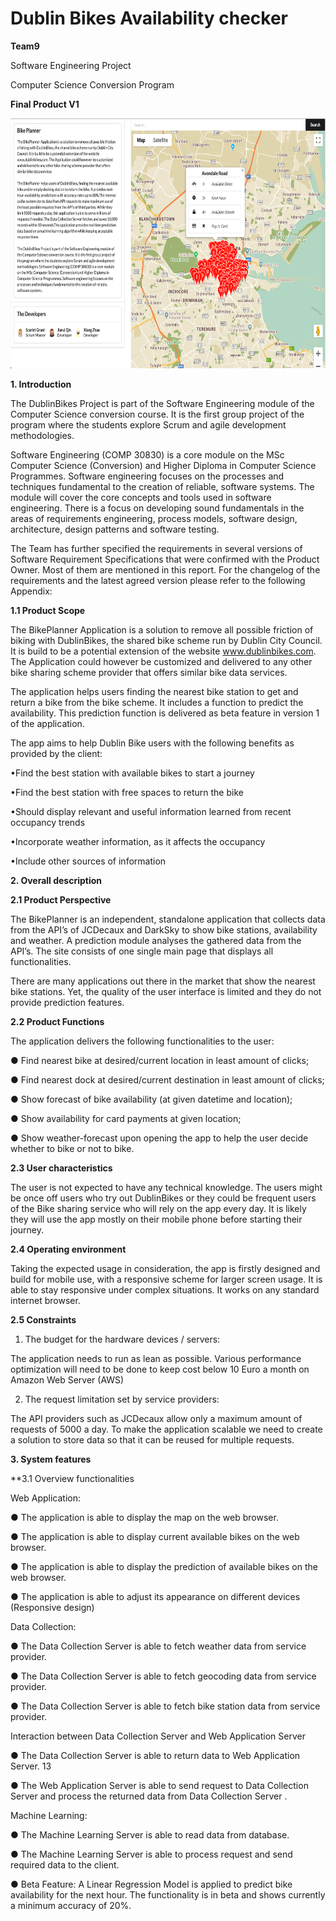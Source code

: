 # Dublin Bikes Availability checker
**Team9**

Software Engineering Project

Computer Science Conversion Program


**Final Product V1**

<p align="left">
  <img src="https://github.com/scarletgrant/team9/blob/master/documentation/Screenshot_V1_2019-04-25 at 09.57.16.png" height="400" title="hover text">
<alt="screenshot">
</p>

**1. Introduction**

The DublinBikes Project is part of the Software Engineering module of the Computer Science conversion course. It is the first group project of the program where the students explore Scrum and agile development methodologies.

Software Engineering (COMP 30830) is a core module on the MSc Computer Science (Conversion) and Higher Diploma in Computer Science Programmes. Software engineering focuses on the processes and techniques fundamental to the creation of reliable, software systems. The module will cover the core concepts and tools used in software engineering. There is a focus on developing sound fundamentals in the areas of requirements engineering, process models, software design, architecture, design patterns and software testing.

The Team has further specified the requirements in several versions of Software Requirement Specifications that were confirmed with the Product Owner. Most of them are mentioned in this report. For the changelog of the requirements and the latest agreed version please refer to the following Appendix:


**1.1 Product Scope**

The BikePlanner Application is a solution to remove all possible friction of biking with DublinBikes, the shared bike scheme run by Dublin City Council. It is build to be a potential extension of the website www.dublinbikes.com. The Application could however be customized and delivered to any other bike sharing scheme provider that offers similar bike data services.

The application helps users finding the nearest bike station to get and return a bike from the bike scheme. It includes a function to predict the availability. This prediction function is delivered as beta feature in version 1 of the application.

The app aims to help Dublin Bike users with the following benefits as provided by the client: 

•Find the best station with available bikes to start a journey 

•Find the best station with free spaces to return the bike 

•Should display relevant and useful information learned from recent occupancy trends 

•Incorporate weather information, as it affects the occupancy 

•Include other sources of information


**2. Overall description**

**2.1 Product Perspective**

The BikePlanner is an independent, standalone application that collects data from the API’s of JCDecaux and DarkSky to show bike stations, availability and weather. A prediction module analyses the gathered data from the API’s. The site consists of one single main page that displays all functionalities.

There are many applications out there in the market that show the nearest bike stations. Yet, the quality of the user interface is limited and they do not provide prediction features.


**2.2 Product Functions**

The application delivers the following functionalities to the user:

● Find nearest bike at desired/current location in least amount of clicks;

● Find nearest dock at desired/current destination in least amount of clicks;

● Show forecast of bike availability (at given datetime and location);

● Show availability for card payments at given location;

● Show weather-forecast upon opening the app to help the user decide whether to bike or not to bike.


**2.3 User characteristics**

The user is not expected to have any technical knowledge. The users might be once off users who try out DublinBikes or they could be frequent users of the Bike sharing service who will rely on the app every day. It is likely they will use the app mostly on their mobile phone before starting their journey.

**2.4 Operating environment**

Taking the expected usage in consideration, the app is firstly designed and build for mobile use, with a responsive scheme for larger screen usage. It is able to stay responsive under complex situations. It works on any standard internet browser.


**2.5 Constraints**

1. The budget for the hardware devices / servers:

The application needs to run as lean as possible. Various performance optimization will need to be done to keep cost below 10 Euro a month on Amazon Web Server (AWS)

2. The request limitation set by service providers:

The API providers such as JCDecaux allow only a maximum amount of requests of 5000 a day. To make the application scalable we need to create a solution to store data so that it can be reused for multiple requests.


**3. System features**

**3.1 Overview functionalities 


Web Application:

● The application is able to display the map on the web browser.

● The application is able to display current available bikes on the web browser.

● The application is able to display the prediction of available bikes on the web browser.

● The application is able to adjust its appearance on different devices (Responsive design)


Data Collection:

● The Data Collection Server is able to fetch weather data from service provider.

● The Data Collection Server is able to fetch geocoding data from service provider.

● The Data Collection Server is able to fetch bike station data from service provider.


Interaction between Data Collection Server and Web Application Server

● The Data Collection Server is able to return data to Web Application Server.
13

● The Web Application Server is able to send request to Data Collection Server and process the returned data from Data Collection Server .


Machine Learning:

● The Machine Learning Server is able to read data from database.

● The Machine Learning Server is able to process request and send required data to
the client.

● Beta Feature: A Linear Regression Model is applied to predict bike availability for the next hour. The functionality is in beta and shows currently a minimum accuracy of 20%.

